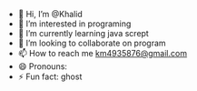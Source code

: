 - 👋 Hi, I’m @Khalid
- 👀 I’m interested in programing
- 🌱 I’m currently learning java scrept
- 💞️ I’m looking to collaborate on program
- 📫 How to reach me km4935876@gmail.com
- 😄 Pronouns: 
- ⚡ Fun fact: ghost

<!---
Khalidm24/Khalidm24 is a ✨ special ✨ repository because its `README.md` (this file) appears on your GitHub profile.
You can click the Preview link to take a look at your changes.
--->
